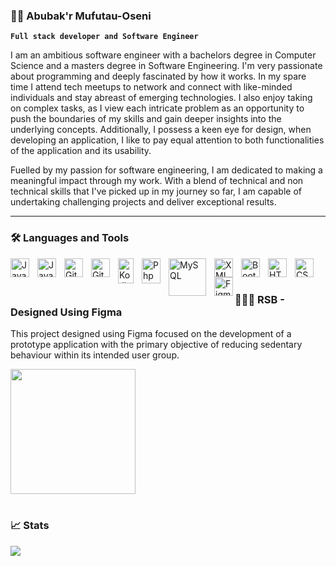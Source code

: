 ### 🏄‍♂️ Abubak'r Mufutau-Oseni

**`Full stack developer and Software Engineer`**

I am an ambitious software engineer with a bachelors degree in Computer Science and a masters degree in Software Engineering. I'm very passionate about programming and deeply fascinated by how it works. In my spare time I attend tech meetups to network and connect with like-minded individuals and stay abreast of emerging technologies. I also enjoy taking on complex tasks,  as I view each intricate problem as an opportunity to push the boundaries of my skills and gain deeper insights into the underlying concepts.
Additionally, I possess a keen eye for design, when developing an application, I like to pay equal attention to both functionalities of the application and its usability.

Fuelled by my passion for software engineering, I am dedicated to making a meaningful impact through my work. With a blend of technical and non technical skills that I've picked up in my journey so far, I am capable of undertaking challenging projects and deliver exceptional results.

---

### 🛠️ Languages and Tools
<img align="left" alt="Java" width="30px" style="padding-right:10px;" src="https://cdn.jsdelivr.net/gh/devicons/devicon/icons/java/java-original.svg"/>
<img align="left" alt="JavaScript" width="30px" style="padding-right:10px;" src="https://cdn.jsdelivr.net/gh/devicons/devicon/icons/javascript/javascript-plain.svg" />
<img align="left" alt="Git" width="30px" style="padding-right:10px;" src="https://cdn.jsdelivr.net/gh/devicons/devicon/icons/git/git-original.svg" />
<img align="left" alt="GitHub" width="30px" style="padding-right:10px;" src="https://www.vectorlogo.zone/logos/github/github-icon.svg" />
<img align="left" alt="Kotlin" width="25px" style="padding-right:10px; height: 40px" src="https://www.vectorlogo.zone/logos/kotlinlang/kotlinlang-icon.svg" />
<img align="left" alt="Php" width="30px" style="padding-right:10px; height: 40px" src="https://www.php.net/images/logos/new-php-logo.svg" />
<img align="left" alt="MySQL" width="60px" style="padding-right:10px;" src="https://www.vectorlogo.zone/logos/mysql/mysql-ar21.svg" />
<img align="left" alt="XML" width="30px" style="padding-right:10px;" src="https://www.vectorlogo.zone/logos/w3c_xml/w3c_xml-icon.svg" />
<img align="left" alt="Bootstrap" width="30px" style="padding-right:10px;" src="https://www.vectorlogo.zone/logos/getbootstrap/getbootstrap-icon.svg" />
<img align="left" alt="HTML" width="30px" style="padding-right:10px;" src="https://cdn.jsdelivr.net/gh/devicons/devicon/icons/html5/html5-plain.svg" />
<img align="left" alt="CSS" width="30px" style="padding-right:10px;" src="https://cdn.jsdelivr.net/gh/devicons/devicon/icons/css3/css3-plain.svg"/>
<img align="left" alt="Figma" width="30px" src="https://www.vectorlogo.zone/logos/figma/figma-icon.svg" />
<br>

#

### 👨🏾‍💻 RSB - Designed Using Figma
<p>This project designed using Figma focused on the development of a prototype application with the primary objective of reducing sedentary behaviour within its intended user group.</p>
<img src="https://github.com/abubakrmo/abubakrmo/blob/master/RSB.gif" width="200" >

#

### 📈 Stats
<picture>
  <source
    srcset="https://github-readme-stats.vercel.app/api?username=abubakrmo&show_icons=true&theme=dark"
    media="(prefers-color-scheme: dark)"
  />
  <source
    srcset="https://github-readme-stats.vercel.app/api?username=abubakrmo&show_icons=true"
    media="(prefers-color-scheme: light), (prefers-color-scheme: no-preference)"
  />
  <img src="https://github-readme-stats.vercel.app/api?username=abubakrmo&show_icons=true" />
</picture>




